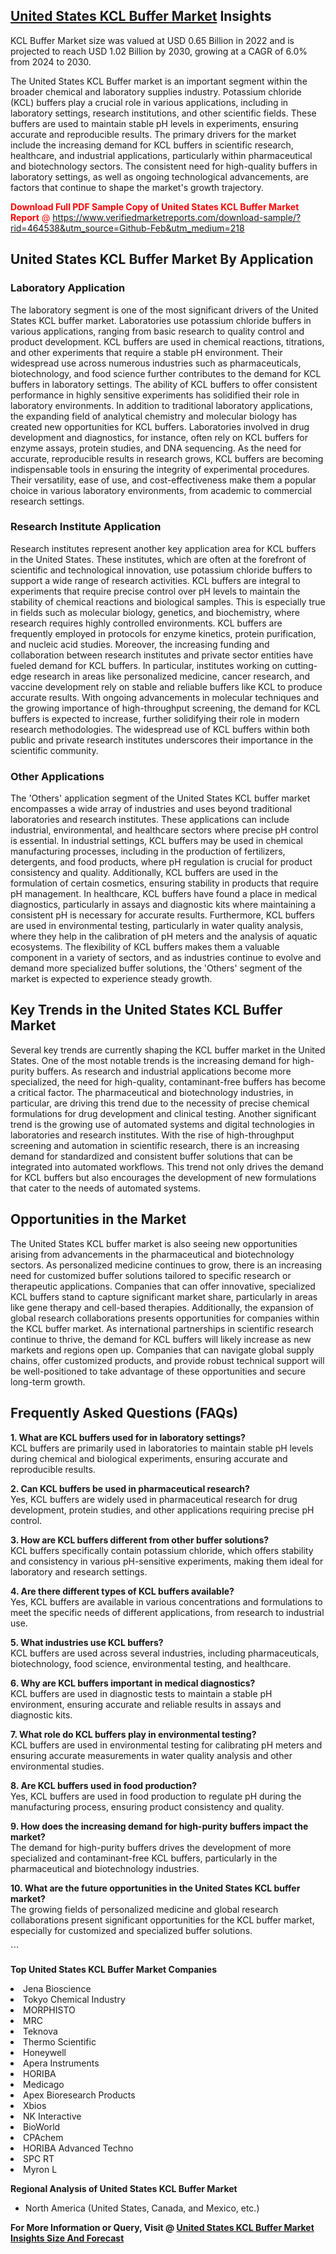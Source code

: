 <h2><a href="https://www.verifiedmarketreports.com/download-sample/?rid=464538&amp;utm_source=Github-Feb&amp;utm_medium=218" target="_blank">United States KCL Buffer Market</a> Insights</h2><p>KCL Buffer Market size was valued at USD 0.65 Billion in 2022 and is projected to reach USD 1.02 Billion by 2030, growing at a CAGR of 6.0% from 2024 to 2030.</p><p> <p>The United States KCL Buffer market is an important segment within the broader chemical and laboratory supplies industry. Potassium chloride (KCL) buffers play a crucial role in various applications, including in laboratory settings, research institutions, and other scientific fields. These buffers are used to maintain stable pH levels in experiments, ensuring accurate and reproducible results. The primary drivers for the market include the increasing demand for KCL buffers in scientific research, healthcare, and industrial applications, particularly within pharmaceutical and biotechnology sectors. The consistent need for high-quality buffers in laboratory settings, as well as ongoing technological advancements, are factors that continue to shape the market's growth trajectory. <p><span class=""><span style="color: #ff0000;"><strong>Download Full PDF Sample Copy of United States KCL Buffer Market Report</strong> @ </span><a href="https://www.verifiedmarketreports.com/download-sample/?rid=464538&amp;utm_source=Github-Feb&amp;utm_medium=218" target="_blank">https://www.verifiedmarketreports.com/download-sample/?rid=464538&amp;utm_source=Github-Feb&amp;utm_medium=218</a></span></p></p> <h2>United States KCL Buffer Market By Application</h2> <h3>Laboratory Application</h3> <p>The laboratory segment is one of the most significant drivers of the United States KCL buffer market. Laboratories use potassium chloride buffers in various applications, ranging from basic research to quality control and product development. KCL buffers are used in chemical reactions, titrations, and other experiments that require a stable pH environment. Their widespread use across numerous industries such as pharmaceuticals, biotechnology, and food science further contributes to the demand for KCL buffers in laboratory settings. The ability of KCL buffers to offer consistent performance in highly sensitive experiments has solidified their role in laboratory environments. In addition to traditional laboratory applications, the expanding field of analytical chemistry and molecular biology has created new opportunities for KCL buffers. Laboratories involved in drug development and diagnostics, for instance, often rely on KCL buffers for enzyme assays, protein studies, and DNA sequencing. As the need for accurate, reproducible results in research grows, KCL buffers are becoming indispensable tools in ensuring the integrity of experimental procedures. Their versatility, ease of use, and cost-effectiveness make them a popular choice in various laboratory environments, from academic to commercial research settings. <h3>Research Institute Application</h3> <p>Research institutes represent another key application area for KCL buffers in the United States. These institutes, which are often at the forefront of scientific and technological innovation, use potassium chloride buffers to support a wide range of research activities. KCL buffers are integral to experiments that require precise control over pH levels to maintain the stability of chemical reactions and biological samples. This is especially true in fields such as molecular biology, genetics, and biochemistry, where research requires highly controlled environments. KCL buffers are frequently employed in protocols for enzyme kinetics, protein purification, and nucleic acid studies. Moreover, the increasing funding and collaboration between research institutes and private sector entities have fueled demand for KCL buffers. In particular, institutes working on cutting-edge research in areas like personalized medicine, cancer research, and vaccine development rely on stable and reliable buffers like KCL to produce accurate results. With ongoing advancements in molecular techniques and the growing importance of high-throughput screening, the demand for KCL buffers is expected to increase, further solidifying their role in modern research methodologies. The widespread use of KCL buffers within both public and private research institutes underscores their importance in the scientific community. <h3>Other Applications</h3> <p>The 'Others' application segment of the United States KCL buffer market encompasses a wide array of industries and uses beyond traditional laboratories and research institutes. These applications can include industrial, environmental, and healthcare sectors where precise pH control is essential. In industrial settings, KCL buffers may be used in chemical manufacturing processes, including in the production of fertilizers, detergents, and food products, where pH regulation is crucial for product consistency and quality. Additionally, KCL buffers are used in the formulation of certain cosmetics, ensuring stability in products that require pH management. In healthcare, KCL buffers have found a place in medical diagnostics, particularly in assays and diagnostic kits where maintaining a consistent pH is necessary for accurate results. Furthermore, KCL buffers are used in environmental testing, particularly in water quality analysis, where they help in the calibration of pH meters and the analysis of aquatic ecosystems. The flexibility of KCL buffers makes them a valuable component in a variety of sectors, and as industries continue to evolve and demand more specialized buffer solutions, the 'Others' segment of the market is expected to experience steady growth. <h2>Key Trends in the United States KCL Buffer Market</h2> <p>Several key trends are currently shaping the KCL buffer market in the United States. One of the most notable trends is the increasing demand for high-purity buffers. As research and industrial applications become more specialized, the need for high-quality, contaminant-free buffers has become a critical factor. The pharmaceutical and biotechnology industries, in particular, are driving this trend due to the necessity of precise chemical formulations for drug development and clinical testing. Another significant trend is the growing use of automated systems and digital technologies in laboratories and research institutes. With the rise of high-throughput screening and automation in scientific research, there is an increasing demand for standardized and consistent buffer solutions that can be integrated into automated workflows. This trend not only drives the demand for KCL buffers but also encourages the development of new formulations that cater to the needs of automated systems. <h2>Opportunities in the Market</h2> <p>The United States KCL buffer market is also seeing new opportunities arising from advancements in the pharmaceutical and biotechnology sectors. As personalized medicine continues to grow, there is an increasing need for customized buffer solutions tailored to specific research or therapeutic applications. Companies that can offer innovative, specialized KCL buffers stand to capture significant market share, particularly in areas like gene therapy and cell-based therapies. Additionally, the expansion of global research collaborations presents opportunities for companies within the KCL buffer market. As international partnerships in scientific research continue to thrive, the demand for KCL buffers will likely increase as new markets and regions open up. Companies that can navigate global supply chains, offer customized products, and provide robust technical support will be well-positioned to take advantage of these opportunities and secure long-term growth. <h2>Frequently Asked Questions (FAQs)</h2> <p><b>1. What are KCL buffers used for in laboratory settings?</b><br> KCL buffers are primarily used in laboratories to maintain stable pH levels during chemical and biological experiments, ensuring accurate and reproducible results. </p> <p><b>2. Can KCL buffers be used in pharmaceutical research?</b><br> Yes, KCL buffers are widely used in pharmaceutical research for drug development, protein studies, and other applications requiring precise pH control. </p> <p><b>3. How are KCL buffers different from other buffer solutions?</b><br> KCL buffers specifically contain potassium chloride, which offers stability and consistency in various pH-sensitive experiments, making them ideal for laboratory and research settings. </p> <p><b>4. Are there different types of KCL buffers available?</b><br> Yes, KCL buffers are available in various concentrations and formulations to meet the specific needs of different applications, from research to industrial use. </p> <p><b>5. What industries use KCL buffers?</b><br> KCL buffers are used across several industries, including pharmaceuticals, biotechnology, food science, environmental testing, and healthcare. </p> <p><b>6. Why are KCL buffers important in medical diagnostics?</b><br> KCL buffers are used in diagnostic tests to maintain a stable pH environment, ensuring accurate and reliable results in assays and diagnostic kits. </p> <p><b>7. What role do KCL buffers play in environmental testing?</b><br> KCL buffers are used in environmental testing for calibrating pH meters and ensuring accurate measurements in water quality analysis and other environmental studies. </p> <p><b>8. Are KCL buffers used in food production?</b><br> Yes, KCL buffers are used in food production to regulate pH during the manufacturing process, ensuring product consistency and quality. </p> <p><b>9. How does the increasing demand for high-purity buffers impact the market?</b><br> The demand for high-purity buffers drives the development of more specialized and contaminant-free KCL buffers, particularly in the pharmaceutical and biotechnology industries. </p> <p><b>10. What are the future opportunities in the United States KCL buffer market?</b><br> The growing fields of personalized medicine and global research collaborations present significant opportunities for the KCL buffer market, especially for customized and specialized buffer solutions. </p> ```</p><p><strong>Top United States KCL Buffer Market Companies</strong></p><div data-test-id=""><p><li>Jena Bioscience</li><li> Tokyo Chemical Industry</li><li> MORPHISTO</li><li> MRC</li><li> Teknova</li><li> Thermo Scientific</li><li> Honeywell</li><li> Apera Instruments</li><li> HORIBA</li><li> Medicago</li><li> Apex Bioresearch Products</li><li> Xbios</li><li> NK Interactive</li><li> BioWorld</li><li> CPAchem</li><li> HORIBA Advanced Techno</li><li> SPC RT</li><li> Myron L</li></p><div><strong>Regional Analysis of&nbsp;United States KCL Buffer Market</strong></div><ul><li dir="ltr"><p dir="ltr">North America&nbsp;(United States, Canada, and Mexico, etc.)</p></li></ul><p><strong>For More Information or Query, Visit @&nbsp;</strong><strong><a href="https://www.verifiedmarketreports.com/product/kcl-buffer-market/?utm_source=Github-Feb&amp;utm_medium=218" target="_blank">United States KCL Buffer Market Insights Size And Forecast</a></strong></p></div>
